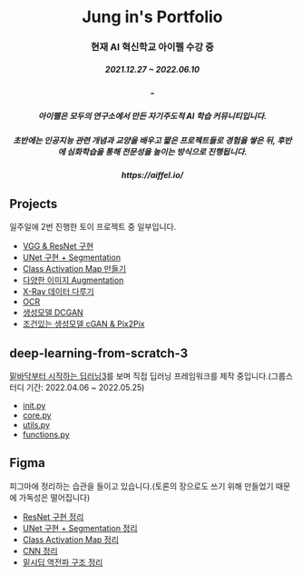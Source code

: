 <h1 align="center"> <br>Jung in's Portfolio</h1>
<h3 align="center">현재 AI 혁신학교 아이펠 수강 중</h3>
<h5 align="center">  2021.12.27 ~ 2022.06.10 </h5>
<h3 align="center">-</h3>

<h5 align="center">아이펠은 모두의 연구소에서 만든 자기주도적 AI 학습 커뮤니티입니다.
<h5 align="center">초반에는 인공지능 관련 개념과 교양을 배우고 짧은 프로젝트들로 경험을 쌓은 뒤, 후반에 심화학습을 통해 전문성을 높이는 방식으로 진행됩니다.
<h5 align="center">https://aiffel.io/
  
  

</div>

## Projects
  일주일에 2번 진행한 토이 프로젝트 중 일부입니다.
  
  - [VGG & ResNet 구현](https://github.com/Jungin1020/Aiffel/blob/main/2022_03_17_GD_2_resnet_34ipynb.ipynb)
  - [UNet 구현 + Segmentation](https://github.com/Jungin1020/Aiffel/blob/main/2022_04_04_GD_10_segmentation.ipynb)
  - [Class Activation Map 만들기](https://github.com/Jungin1020/Aiffel/blob/main/2022_04_02_GD_6_CAM.ipynb)
  - [다양한 이미지 Augmentation](https://github.com/Jungin1020/Aiffel/blob/main/22_03_27_GD_4_cutmix_final.ipynb)
  - [X-Ray 데이터 다루기](https://github.com/Jungin1020/Aiffel/blob/main/2022_02_03_exp_9_lung_x_ray.ipynb)
  - [OCR](https://github.com/Jungin1020/Aiffel/blob/main/2022_04_07_GD_12_OCR.ipynb)
  - [생성모델 DCGAN](https://github.com/Jungin1020/Aiffel/blob/main/2022_02_13_DCGAN_CIFAR10.ipynb)
  - [조건있는 생성모델 cGAN & Pix2Pix](https://github.com/Jungin1020/Aiffel/blob/main/2022_03_14_exp_17_pix2pix.ipynb)
  
  
  
## deep-learning-from-scratch-3
  [밑바닥부터 시작하는 딥러닝3](http://www.kyobobook.co.kr/product/detailViewKor.laf?mallGb=KOR&ejkGb=KOR&barcode=9791162243596)를 보며 직접 딥러닝 프레임워크를 제작 중입니다.(그룹스터디 기간: 2022.04.06 ~ 2022.05.25)
  
  - [init.py](https://github.com/Jungin1020/Aiffel/blob/main/dezero/__init__.py)
  - [core.py](https://github.com/Jungin1020/Aiffel/blob/main/dezero/core.py)
  - [utils.py](https://github.com/Jungin1020/Aiffel/blob/main/dezero/utils.py)
  - [functions.py](https://github.com/Jungin1020/Aiffel/blob/main/dezero/functions.py)
  
  
## Figma
  피그마에 정리하는 습관을 들이고 있습니다.(토론의 장으로도 쓰기 위해 만들었기 때문에 가독성은 떨어집니다)
  - [ResNet 구현 정리](https://www.figma.com/file/Lg5fATrObCkthYPzKMQLHk/Resnet-%EA%B5%AC%ED%98%84%ED%95%98%EA%B8%B0?node-id=0%3A1)
  - [UNet 구현 + Segmentation 정리](https://www.figma.com/file/91fZ6JLUeSPWcKNJKRXAD1/2022.03.31_GD_Segmentation?node-id=0%3A1)
  - [Class Activation Map 정리](https://www.figma.com/file/rawyngNS0kFVwQTILchUhc/CAM---Explainable-Artificial-Intelligence?node-id=0%3A1)
  - [CNN 정리](https://www.figma.com/file/9TT52WPvn9LhPrZAg2YFNO/2022.02.06_cs321n_CNN?node-id=0%3A1)
  - [밑시딥 역전파 구조 정리](https://www.figma.com/file/qLV8FXfKDV6D6tQXDdj7Z5/StarDeep?node-id=0%3A1)
